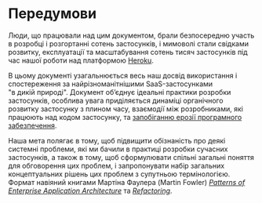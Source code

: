 Передумови
==========

Люди, що працювали над цим документом, брали безпосередню участь в розробці і розгортанні сотень застосунків, і мимоволі стали свідками розвитку, експлуатації та масштабування сотень тисяч застосунків під час нашої роботи над платформою [Heroku](http://www.heroku.com/).

В цьому документі узагальнюється весь наш досвід використання і спостереження за найрізноманітнішими SaaS-застосунками "в&nbsp;дикій&nbsp;природі". Документ обʼєднує ідеальні практики розробки застосунків, особлива увага приділяється динаміці органічного розвитку застосунку з плином часу, взаємодії між розробниками, які працюють над кодом застосунку, та [запобіганню ерозії програмного забезпечення](http://blog.heroku.com/archives/2011/6/28/the_new_heroku_4_erosion_resistance_explicit_contracts/).

Наша мета полягає в тому, щоб підвищити обізнаність про деякі системні проблеми, які ми бачили в практиці розробки сучасних застосунків, а також в тому, щоб сформулювати спільні загальні поняття для обговорення цих проблем, і запропонувати набір загальних концептуальних рішень цих проблем з супутньою термінологією. Формат навіяний книгами Мартіна Фаулера (Martin Fowler) *[Patterns of Enterprise Application Architecture](https://books.google.com/books/about/Patterns_of_enterprise_application_archi.html?id=FyWZt5DdvFkC)* та *[Refactoring](https://books.google.com/books/about/Refactoring.html?id=1MsETFPD3I0C)*.
